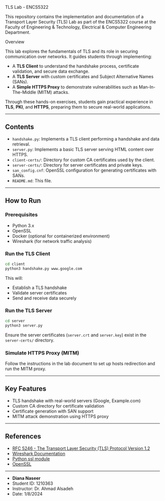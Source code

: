 

TLS Lab - ENCS5322

This repository contains the implementation and documentation of a Transport Layer Security (TLS) Lab as part of the ENCS5322 course at the Faculty of Engineering & Technology, Electrical & Computer Engineering Department.

 Overview
 
This lab explores the fundamentals of TLS and its role in securing communication over networks. It guides students through implementing:



*  A **TLS Client** to understand the handshake process, certificate validation, and secure data exchange.
*  A **TLS Server** with custom certificates and Subject Alternative Names (SANs).
*  A **Simple HTTPS Proxy** to demonstrate vulnerabilities such as Man-In-The-Middle (MITM) attacks.

Through these hands-on exercises, students gain practical experience in **TLS**, **PKI**, and **HTTPS**, preparing them to secure real-world applications.

---

##  Contents

* `handshake.py`: Implements a TLS client performing a handshake and data retrieval.
* `server.py`: Implements a basic TLS server serving HTML content over HTTPS.
* `client-certs/`: Directory for custom CA certificates used by the client.
* `server-certs/`: Directory for server certificates and private keys.
* `san_config.cnf`: OpenSSL configuration for generating certificates with SANs.
* `README.md`: This file.

---

##  How to Run

### Prerequisites

* Python 3.x
* OpenSSL
* Docker (optional for containerized environment)
* Wireshark (for network traffic analysis)

###  Run the TLS Client

```bash
cd client
python3 handshake.py www.google.com
```

This will:

* Establish a TLS handshake
* Validate server certificates
* Send and receive data securely

###  Run the TLS Server

```bash
cd server
python3 server.py
```

Ensure the server certificates (`server.crt` and `server.key`) exist in the `server-certs/` directory.

###  Simulate HTTPS Proxy (MITM)

Follow the instructions in the lab document to set up hosts redirection and run the MITM proxy.

---

## Key Features

*  TLS handshake with real-world servers (Google, Example.com)
*  Custom CA directory for certificate validation
*  Certificate generation with SAN support
*  MITM attack demonstration using HTTPS proxy

---

##  References

* [RFC 5246 - The Transport Layer Security (TLS) Protocol Version 1.2](https://datatracker.ietf.org/doc/html/rfc5246)
* [Wireshark Documentation](https://www.wireshark.org/docs/)
* [Python ssl module](https://docs.python.org/3/library/ssl.html)
* [OpenSSL](https://www.openssl.org/docs/)

---
* **Diana Naseer**
* Student ID: 1210363
* Instructor: Dr. Ahmad Alsadeh
* Date: 1/8/2024
